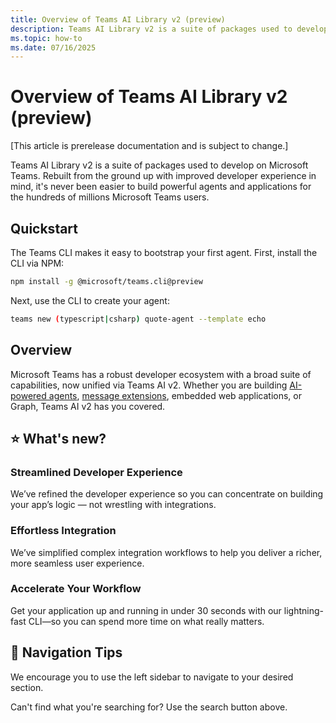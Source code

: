 ```yaml
---
title: Overview of Teams AI Library v2 (preview)
description: Teams AI Library v2 is a suite of packages used to develop on Microsoft Teams. Rebuilt from the ground up with improved developer experience in mind, making it easier to build AI-powered applications and agents for Microsoft Teams.
ms.topic: how-to
ms.date: 07/16/2025
---
```


# Overview of Teams AI Library v2 (preview)

[This article is prerelease documentation and is subject to change.]

Teams AI Library v2 is a suite of packages used to develop on Microsoft Teams. Rebuilt from the ground up with improved developer experience in mind, it's never been easier to build powerful agents and applications for the hundreds of millions Microsoft Teams users.

## Quickstart

The Teams CLI makes it easy to bootstrap your first agent. First, install the CLI via NPM:

```bash
npm install -g @microsoft/teams.cli@preview
```

Next, use the CLI to create your agent:

```bash
teams new (typescript|csharp) quote-agent --template echo
```

## Overview

Microsoft Teams has a robust developer ecosystem with a broad suite of capabilities, now unified via Teams AI v2. Whether you are building [AI-powered agents](./typescript/in-depth-guides/ai/overview.md), [message extensions](./typescript/in-depth-guides/message-extensions/overview.md), embedded web applications, or Graph, Teams AI v2 has you covered.

## ⭐ What's new?

### Streamlined Developer Experience

We’ve refined the developer experience so you can concentrate on building your app’s logic — not wrestling with integrations.

### Effortless Integration

We’ve simplified complex integration workflows to help you deliver a richer, more seamless user experience.

### Accelerate Your Workflow

Get your application up and running in under 30 seconds with our lightning-fast CLI—so you can spend more time on what really matters.

## 🔎 Navigation Tips

We encourage you to use the left sidebar to navigate to your desired section.

Can't find what you're searching for? Use the search button above.